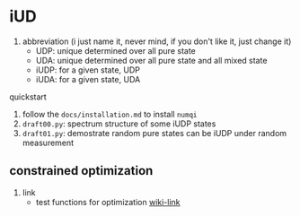 # iUD

1. abbreviation (i just name it, never mind, if you don't like it, just change it)
   * UDP: unique determined over all pure state
   * UDA: unique determined over all pure state and all mixed state
   * iUDP: for a given state, UDP
   * iUDA: for a given state, UDA

quickstart

1. follow the `docs/installation.md` to install `numqi`
2. `draft00.py`: spectrum structure of some iUDP states
3. `draft01.py`: demostrate random pure states can be iUDP under random measurement

## constrained optimization

1. link
   * test functions for optimization [wiki-link](https://en.wikipedia.org/wiki/Test_functions_for_optimization)
